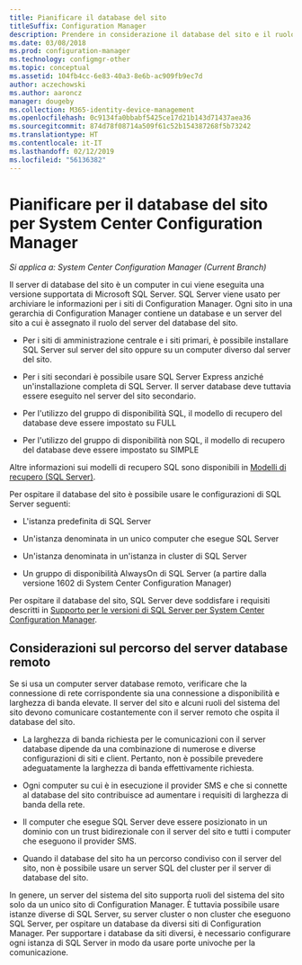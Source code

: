 ```yaml
---
title: Pianificare il database del sito
titleSuffix: Configuration Manager
description: Prendere in considerazione il database del sito e il ruolo del server del database del sito quando si pianifica la gerarchia di System Center Configuration Manager.
ms.date: 03/08/2018
ms.prod: configuration-manager
ms.technology: configmgr-other
ms.topic: conceptual
ms.assetid: 104fb4cc-6e83-40a3-8e6b-ac909fb9ec7d
author: aczechowski
ms.author: aaroncz
manager: dougeby
ms.collection: M365-identity-device-management
ms.openlocfilehash: 0c9134fa0bbabf5425ce17d21b143d71437aea36
ms.sourcegitcommit: 874d78f08714a509f61c52b154387268f5b73242
ms.translationtype: HT
ms.contentlocale: it-IT
ms.lasthandoff: 02/12/2019
ms.locfileid: "56136382"
---
```

# <a name="plan-for-the-site-database-for-system-center-configuration-manager"></a>Pianificare per il database del sito per System Center Configuration Manager

*Si applica a: System Center Configuration Manager (Current Branch)*

Il server di database del sito è un computer in cui viene eseguita una versione supportata di Microsoft SQL Server. SQL Server viene usato per archiviare le informazioni per i siti di Configuration Manager. Ogni sito in una gerarchia di Configuration Manager contiene un database e un server del sito a cui è assegnato il ruolo del server del database del sito.  

-   Per i siti di amministrazione centrale e i siti primari, è possibile installare SQL Server sul server del sito oppure su un computer diverso dal server del sito.  

-   Per i siti secondari è possibile usare SQL Server Express anziché un'installazione completa di SQL Server. Il server database deve tuttavia essere eseguito nel server del sito secondario.  

-  Per l'utilizzo del gruppo di disponibilità SQL, il modello di recupero del database deve essere impostato su FULL  

-  Per l'utilizzo del gruppo di disponibilità non SQL, il modello di recupero del database deve essere impostato su SIMPLE  

Altre informazioni sui modelli di recupero SQL sono disponibili in [Modelli di recupero (SQL Server)](https://docs.microsoft.com/sql/relational-databases/backup-restore/recovery-models-sql-server).

Per ospitare il database del sito è possibile usare le configurazioni di SQL Server seguenti:  

-   L'istanza predefinita di SQL Server  

-   Un'istanza denominata in un unico computer che esegue SQL Server  

-   Un'istanza denominata in un'istanza in cluster di SQL Server  

-   Un gruppo di disponibilità AlwaysOn di SQL Server (a partire dalla versione 1602 di System Center Configuration Manager)


Per ospitare il database del sito, SQL Server deve soddisfare i requisiti descritti in [Supporto per le versioni di SQL Server per System Center Configuration Manager](../../../core/plan-design/configs/support-for-sql-server-versions.md).  



## <a name="remote-database-server-location-considerations"></a>Considerazioni sul percorso del server database remoto  

Se si usa un computer server database remoto, verificare che la connessione di rete corrispondente sia una connessione a disponibilità e larghezza di banda elevate. Il server del sito e alcuni ruoli del sistema del sito devono comunicare costantemente con il server remoto che ospita il database del sito.

-   La larghezza di banda richiesta per le comunicazioni con il server database dipende da una combinazione di numerose e diverse configurazioni di siti e client. Pertanto, non è possibile prevedere adeguatamente la larghezza di banda effettivamente richiesta.  

-   Ogni computer su cui è in esecuzione il provider SMS e che si connette al database del sito contribuisce ad aumentare i requisiti di larghezza di banda della rete.  

-   Il computer che esegue SQL Server deve essere posizionato in un dominio con un trust bidirezionale con il server del sito e tutti i computer che eseguono il provider SMS.  

-   Quando il database del sito ha un percorso condiviso con il server del sito, non è possibile usare un server SQL del cluster per il server di database del sito.  


In genere, un server del sistema del sito supporta ruoli del sistema del sito solo da un unico sito di Configuration Manager. È tuttavia possibile usare istanze diverse di SQL Server, su server cluster o non cluster che eseguono SQL Server, per ospitare un database da diversi siti di Configuration Manager. Per supportare i database da siti diversi, è necessario configurare ogni istanza di SQL Server in modo da usare porte univoche per la comunicazione.  
